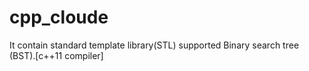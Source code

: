 # cpp_cloude
  It contain standard template library(STL) supported Binary search tree (BST).[c++11 compiler]
